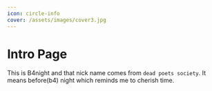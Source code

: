 ```yaml
---
icon: circle-info
cover: /assets/images/cover3.jpg
---
```


# Intro Page

This is B4night and that nick name comes from `dead poets society`. It means before(b4) night which reminds me to cherish time.